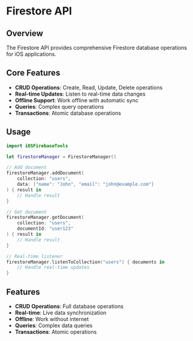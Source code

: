 # Firestore API

## Overview

The Firestore API provides comprehensive Firestore database operations for iOS applications.

## Core Features

- **CRUD Operations**: Create, Read, Update, Delete operations
- **Real-time Updates**: Listen to real-time data changes
- **Offline Support**: Work offline with automatic sync
- **Queries**: Complex query operations
- **Transactions**: Atomic database operations

## Usage

```swift
import iOSFirebaseTools

let firestoreManager = FirestoreManager()

// Add document
firestoreManager.addDocument(
    collection: "users",
    data: ["name": "John", "email": "john@example.com"]
) { result in
    // Handle result
}

// Get document
firestoreManager.getDocument(
    collection: "users",
    documentId: "user123"
) { result in
    // Handle result
}

// Real-time listener
firestoreManager.listenToCollection("users") { documents in
    // Handle real-time updates
}
```

## Features

- **CRUD Operations**: Full database operations
- **Real-time**: Live data synchronization
- **Offline**: Work without internet
- **Queries**: Complex data queries
- **Transactions**: Atomic operations
